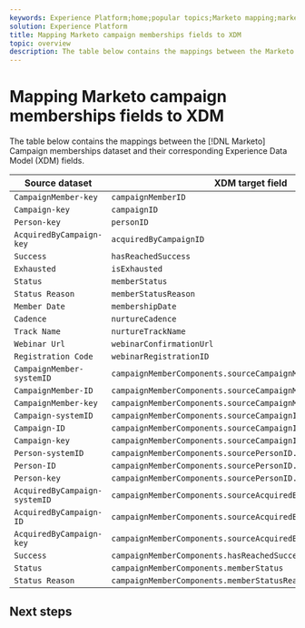```yaml
---
keywords: Experience Platform;home;popular topics;Marketo mapping;marketo mapping;Campaign memberships mapping;campaign memberships mapping
solution: Experience Platform
title: Mapping Marketo campaign memberships fields to XDM
topic: overview
description: The table below contains the mappings between the Marketo Campaign memberships dataset and their corresponding XDM fields.
---
```


# Mapping Marketo campaign memberships fields to XDM

The table below contains the mappings between the [!DNL Marketo] Campaign memberships dataset and their corresponding Experience Data Model (XDM) fields.

| Source dataset | XDM target field |
| -------------- | ---------------- |
| `CampaignMember-key` | `campaignMemberID` |
| `Campaign-key` | `campaignID` |
| `Person-key` | `personID` |
| `AcquiredByCampaign-key` | `acquiredByCampaignID` |
| `Success` | `hasReachedSuccess` |
| `Exhausted` | `isExhausted` |
| `Status` | `memberStatus` |
| `Status Reason` | `memberStatusReason` |
| `Member Date` | `membershipDate` |
| `Cadence` | `nurtureCadence` |
| `Track Name` | `nurtureTrackName` |
| `Webinar Url` | `webinarConfirmationUrl` |
| `Registration Code` | `webinarRegistrationID` |
| `CampaignMember-systemID` | `campaignMemberComponents.sourceCampaignMemberID.systemID` |
| `CampaignMember-ID` | `campaignMemberComponents.sourceCampaignMemberID.ID` |
| `CampaignMember-key` | `campaignMemberComponents.sourceCampaignMemberID.key` |
| `Campaign-systemID` | `campaignMemberComponents.sourceCampaignID.systemID` |
| `Campaign-ID` | `campaignMemberComponents.sourceCampaignID.ID` |
| `Campaign-key` | `campaignMemberComponents.sourceCampaignID.key` |
| `Person-systemID` | `campaignMemberComponents.sourcePersonID.systemID` |
| `Person-ID` | `campaignMemberComponents.sourcePersonID.ID` |
| `Person-key` | `campaignMemberComponents.sourcePersonID.key` |
| `AcquiredByCampaign-systemID` | `campaignMemberComponents.sourceAcquiredByCampaignID.systemID` |
| `AcquiredByCampaign-ID` | `campaignMemberComponents.sourceAcquiredByCampaignID.ID` |
| `AcquiredByCampaign-key` | `campaignMemberComponents.sourceAcquiredByCampaignID.key` |
| `Success` | `campaignMemberComponents.hasReachedSuccess` |
| `Status` | `campaignMemberComponents.memberStatus` |
| `Status Reason` | `campaignMemberComponents.memberStatusReason` |

## Next steps